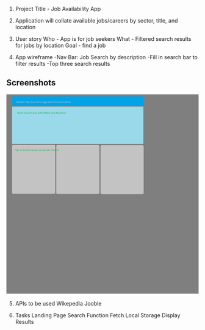 1. Project Title - Job Availability App

2. Application will collate available jobs/careers by sector, title, and location

3. User story
    Who - App is for job seekers
    What - Filtered search results for jobs by location
    Goal - find a job

4. App wireframe
-Nav Bar: Job Search by description 
-Fill in search bar to filter results 
-Top three search results
## Screenshots
![Example screenshot](./images/projectOneWireframe.jpg)

5.  APIs to be used
    Wikepedia 
    Jooble
    

6. Tasks
    Landing Page
    Search Function
    Fetch
    Local Storage
    Display Results

